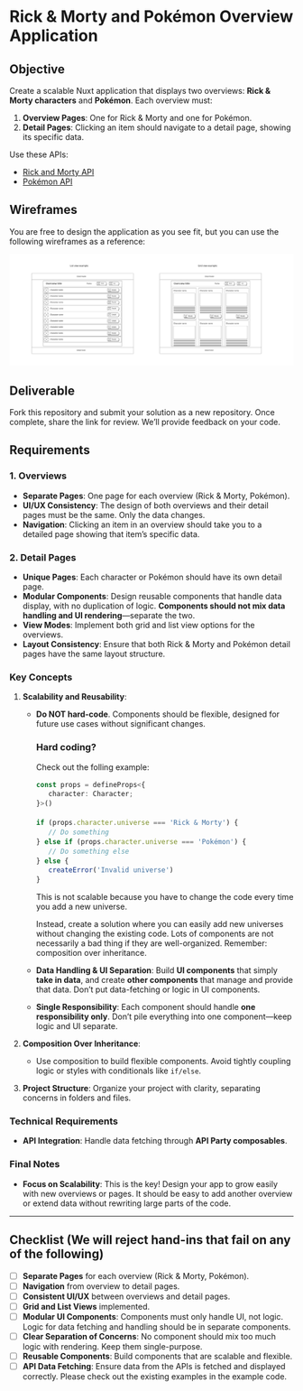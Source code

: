 # Rick & Morty and Pokémon Overview Application

## Objective

Create a scalable Nuxt application that displays two overviews: **Rick & Morty characters** and **Pokémon**. Each overview must:

1. **Overview Pages**: One for Rick & Morty and one for Pokémon.
2. **Detail Pages**: Clicking an item should navigate to a detail page, showing its specific data.

Use these APIs:

- [Rick and Morty API](https://rickandmortyapi.com/documentation)
- [Pokémon API](https://pokeapi.co/docs/v2)

## Wireframes

You are free to design the application as you see fit, but you can use the following wireframes as a reference:

[![Wireframes](./public/images/wireframes.svg)](./public/images/wireframes.svg)

## Deliverable

Fork this repository and submit your solution as a new repository. Once complete, share the link for review. We’ll provide feedback on your code.

## Requirements

### 1. Overviews

- **Separate Pages**: One page for each overview (Rick & Morty, Pokémon).
- **UI/UX Consistency**: The design of both overviews and their detail pages must be the same. Only the data changes.
- **Navigation**: Clicking an item in an overview should take you to a detailed page showing that item’s specific data.

### 2. Detail Pages

- **Unique Pages**: Each character or Pokémon should have its own detail page.
- **Modular Components**: Design reusable components that handle data display, with no duplication of logic. **Components should not mix data handling and UI rendering**—separate the two.
- **View Modes**: Implement both grid and list view options for the overviews.
- **Layout Consistency**: Ensure that both Rick & Morty and Pokémon detail pages have the same layout structure.

### Key Concepts

1. **Scalability and Reusability**:

   - **Do NOT hard-code**. Components should be flexible, designed for future use cases without significant changes.

      ### Hard coding?

      Check out the folling example:

      ```ts
      const props = defineProps<{
         character: Character;
      }>()

      if (props.character.universe === 'Rick & Morty') {
         // Do something
      } else if (props.character.universe === 'Pokémon') {
         // Do something else
      } else {
         createError('Invalid universe')
      }
      ```

      This is not scalable because you have to change the code every time you add a new universe.

      Instead, create a solution where you can easily add new universes without changing the existing code. Lots of components are not necessarily a bad thing if they are well-organized. Remember: composition over inheritance.

   - **Data Handling & UI Separation**: Build **UI components** that simply **take in data**, and create **other components** that manage and provide that data. Don’t put data-fetching or logic in UI components.
   - **Single Responsibility**: Each component should handle **one responsibility only**. Don’t pile everything into one component—keep logic and UI separate.

2. **Composition Over Inheritance**:

   - Use composition to build flexible components. Avoid tightly coupling logic or styles with conditionals like `if/else`.

3. **Project Structure**: Organize your project with clarity, separating concerns in folders and files.

### Technical Requirements

- **API Integration**: Handle data fetching through **API Party composables**.

### Final Notes

- **Focus on Scalability**: This is the key! Design your app to grow easily with new overviews or pages. It should be easy to add another overview or extend data without rewriting large parts of the code.

---

## Checklist (We will reject hand-ins that fail on any of the following)

- [ ] **Separate Pages** for each overview (Rick & Morty, Pokémon).
- [ ] **Navigation** from overview to detail pages.
- [ ] **Consistent UI/UX** between overviews and detail pages.
- [ ] **Grid and List Views** implemented.
- [ ] **Modular UI Components**: Components must only handle UI, not logic. Logic for data fetching and handling should be in separate components.
- [ ] **Clear Separation of Concerns**: No component should mix too much logic with rendering. Keep them single-purpose.
- [ ] **Reusable Components**: Build components that are scalable and flexible.
- [ ] **API Data Fetching**: Ensure data from the APIs is fetched and displayed correctly. Please check out the existing examples in the example code.
